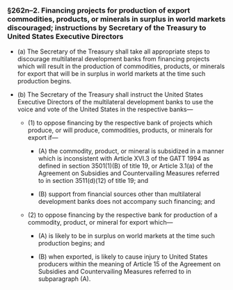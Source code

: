 ### §262n–2. Financing projects for production of export commodities, products, or minerals in surplus in world markets discouraged; instructions by Secretary of the Treasury to United States Executive Directors
* (a) The Secretary of the Treasury shall take all appropriate steps to discourage multilateral development banks from financing projects which will result in the production of commodities, products, or minerals for export that will be in surplus in world markets at the time such production begins.

* (b) The Secretary of the Treasury shall instruct the United States Executive Directors of the multilateral development banks to use the voice and vote of the United States in the respective banks—

  * (1) to oppose financing by the respective bank of projects which produce, or will produce, commodities, products, or minerals for export if—

    * (A) the commodity, product, or mineral is subsidized in a manner which is inconsistent with Article XVI.3 of the GATT 1994 as defined in section 3501(1)(B) of title 19, or Article 3.1(a) of the Agreement on Subsidies and Countervailing Measures referred to in section 3511(d)(12) of title 19; and

    * (B) support from financial sources other than multilateral development banks does not accompany such financing; and


  * (2) to oppose financing by the respective bank for production of a commodity, product, or mineral for export which—

    * (A) is likely to be in surplus on world markets at the time such production begins; and

    * (B) when exported, is likely to cause injury to United States producers within the meaning of Article 15 of the Agreement on Subsidies and Countervailing Measures referred to in subparagraph (A).